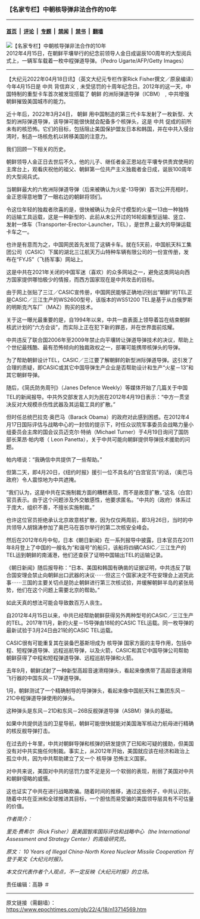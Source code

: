 ### 【名家专栏】中朝核导弹非法合作的10年

---

#### [首页](../../../..?n13714569) &nbsp;|&nbsp; [评论](../../../../../epoch-comment?n13714569) &nbsp;|&nbsp; [专题](../../../../../epoch-special?n13714569) &nbsp;|&nbsp; [禁闻](../../../../../epoch-news?n13714569) &nbsp;|&nbsp; [禁书](../../../../../books?n13714569) &nbsp;|&nbsp; [翻墙](https://github.com/gfw-breaker/nogfw/blob/master/README.md?n13714569)


<div><img alt="【名家专栏】中朝核导弹非法合作的10年" class="attachment-djy_600_400 size-djy_600_400 wp-post-image" src="https://i.epochtimes.com/assets/uploads/2022/04/id13714570-142954785-1-636x420-600x400.jpg"/>
<div class="caption">
 2012年4月15日，在朝鲜平壤举行的纪念前领导人金日成诞辰100周年的大型阅兵式上，一辆军车载着一枚中程弹道导弹。（Pedro Ugarte/AFP/Getty Images）
</div></div><hr/><div class="post_content" id="artbody" itemprop="articleBody">
 <!-- article content begin -->
 <p>
  【大纪元2022年04月18日讯】（英文大纪元专栏作家Rick Fisher撰文／原泉编译）今年4月15日是
  <ok href="https://www.epochtimes.com/gb/tag/%E4%B8%AD%E5%85%B1.html">
   中共
  </ok>
  背信弃义﹐未受惩罚的十周年纪念日。2012年的这一天，中国特制的重型卡车首次被发现搭载了
  <ok href="https://www.epochtimes.com/gb/tag/%E6%9C%9D%E9%B2%9C.html">
   朝鲜
  </ok>
  的洲际弹道导弹（ICBM）﹐中共增强朝鲜摧毁美国城市的能力。
 </p>
 <p>
  近十年后，2022年3月24日，
  <ok href="https://www.epochtimes.com/gb/tag/%E6%9C%9D%E9%B2%9C.html">
   朝鲜
  </ok>
  用中国制造的第三代卡车发射了一枚新型、大型的洲际弹道导弹，该导弹可能很快就会配备多个核弹头，这是
  <ok href="https://www.epochtimes.com/gb/tag/%E4%B8%AD%E5%85%B1.html">
   中共
  </ok>
  促成的前所未有的核恐怖。它们的目标，包括阻止美国保护盟友日本和韩国，并在中共入侵台湾时，制造一场核危机以转移美国的注意力。
 </p>
 <p>
  我们回顾一下相关的历史。
 </p>
 <p>
  朝鲜领导人金正日去世后不久，他的儿子、继任者金正恩站在平壤专供贵宾使用的主席台上，观看庆祝他的祖父、朝鲜第一位共产主义独裁者金日成，诞辰100周年的大型阅兵式。
 </p>
 <p>
  当朝鲜最大的六枚洲际弹道导弹（后来被确认为火星-13导弹）首次公开亮相时，金正恩得意地瞥了一眼右边的朝鲜将领们。
 </p>
 <p>
  令这位年轻的独裁者欣喜的是，很快被确认为全尺寸模型的火星—13由一种独特的运输工具运载，这是一种新型的、此前从未公开过的16轮超重型运输、竖立、发射一体车（Transporter-Erector-Launcher，TEL），是世界上最大的导弹运载卡车之一。
 </p>
 <p>
  也许是有意而为之，中国网民首先发现了这辆卡车。就在5天前，中国航天科工集团公司（CASIC）下属的湖北三江航天万山特种车辆有限公司的一份宣传册，发布在“FYJS”（飞扬军事）网站上。
 </p>
 <p>
  这是中共在2021年关闭的中国军迷（喜欢）的众多网站之一，避免这类网站向西方国家提供哪怕极少的情报，而西方国家现在是中共攻击的目标。
 </p>
 <p>
  由于网上张贴了三江／CASIC宣传册，中国网民能够正确地识别出“朝鲜”的TEL正是CASIC／三江生产的WS2600型号，该版本的WS51200 TEL是基于从白俄罗斯的明斯克汽车厂（MAZ）购买的技术。
 </p>
 <p>
  关于这一曝光最重要的是，自1994年以来，中共一直表面上领导着旨在结束朝鲜核武计划的“六方会谈”，而实际上正在犯下新的罪恶，并在世界面前炫耀。
 </p>
 <p>
  中共违反了联合国2006年至2009年禁止向平壤转让弹道导弹技术的决议，帮助上个世纪最残酷、最有恐怖倾向的独裁政权之一，部署可能携带核弹头的导弹。
 </p>
 <p>
  为了帮助朝鲜设计TEL，CASIC／三江要了解朝鲜的新型洲际弹道导弹。这引发了合理的质疑，即CASIC或其它中国导弹生产企业是否帮助设计和生产“火星－13”和其它朝鲜导弹。
 </p>
 <p>
  随后，《简氏防务周刊》（Janes Defence Weekly）等媒体开始了几篇关于中国TEL的新闻报导。中共外交部发言人刘为民在2012年4月19日表示：“中方一贯坚决反对大规模杀伤性武器及其运载工具的扩散。”
 </p>
 <p>
  但时任总统巴拉克‧奥巴马（Barack Obama）的政府对此感到困惑。在2012年4月17日国际评估与战略中心的一封信的提示下，时任众议院军事委员会战略力量小组委员会主席的国会议员迈克尔‧特纳（Michael Turner）于4月19日询问了国防部长莱昂‧帕内塔（ Leon Panetta），关于中共可能向朝鲜提供导弹技术援助的问题。
 </p>
 <p>
  帕内塔说：“我确信中共提供了一些帮助。”
 </p>
 <p>
  但第二天，即4月20日，《纽约时报》援引一位不具名的“白宫官员”的话，（奥巴马政府）令人震惊地为中共遮掩。
 </p>
 <p>
  “我们认为，这是中共在实施制裁方面的糟糕表现，而不是故意扩散，”这名（白宫）官员表示。由于这个问题涉及外交敏感性，他要求匿名。“中共的（政府）体系过于庞大，组织不善，不擅长实施制裁。”
 </p>
 <p>
  也许这位官员拒绝承认北京故意核扩散，因为仅仅两周前，即3月26日，当时的中共领导人胡锦涛参加了奥巴马在首尔举行的第二次核安全峰会。
 </p>
 <p>
  然后在2012年6月中旬，日本《朝日新闻》在一系列报导中披露，日本官员在2011年8月登上了中国的一艘名为“和谐号”的船只，该船将四辆CASIC／三江生产的TEL运到朝鲜的南浦港，他们还查获了证明中国输出TEL的运输记录。
 </p>
 <p>
  《朝日新闻》随后报导称：“日本、美国和韩国有确凿的证据证明，中共违反了联合国安理会禁止向朝鲜出口武器的决议⋯⋯但这三个国家决定不在安理会上追究此事⋯⋯三国的主要关切点是防止朝鲜进行第三次核试验，并缓解朝鲜半岛的紧张局势，他们在这个问题上需要北京的帮助。”
 </p>
 <p>
  如此天真的想法可能会导致数百万人丧生。
 </p>
 <p>
  自2012年4月15日以来，中共已经帮助朝鲜获得另外两种型号的CASIC／三江生产的TEL。2017年11月，新的火星－15导弹由18轮的CASIC TEL运载。同一枚导弹的最新试验于3月24日由21轮的CASIC TEL运载。
 </p>
 <p>
  CASIC很有可能重复其在装备巴基斯坦成为
  <ok href="https://www.epochtimes.com/gb/tag/%E6%A0%B8%E5%AF%BC%E5%BC%B9.html">
   核导弹
  </ok>
  国家方面的主导作用，包括中程、短程弹道导弹、远程巡航导弹，以及火箭，CASIC和其它中国导弹公司帮助朝鲜获得了中程和短程弹道导弹、远程巡航导弹和火箭。
 </p>
 <p>
  去年9月，朝鲜试射了一种新型高超音速滑翔弹头，看起来像携带了高超音速滑翔飞行器的中国东风－17弹道导弹。
 </p>
 <p>
  1月，朝鲜测试了一个精确制导的导弹弹头，看起来像中国航天科工集团东风－21C中程弹道导弹使用的弹头。
 </p>
 <p>
  这种弹头是东风－21D和东风－26B反舰弹道导弹（ASBM）弹头的基础。
 </p>
 <p>
  如果中共提供适当的卫星导航，朝鲜可能很快就能对美国海军核动力航母进行精确的核反舰导弹打击。
 </p>
 <p>
  在过去的十年里，中共对朝鲜导弹和核弹的研发提供了已知和可疑的援助，但美国没有对中共实施任何制裁。事实上，从2012年开始，美国就应该在经济和政治上孤立中共，因为中共帮助建立了又一个
  <ok href="https://www.epochtimes.com/gb/tag/%E6%A0%B8%E5%AF%BC%E5%BC%B9.html">
   核导弹
  </ok>
  恐怖主义国家。
 </p>
 <p>
  对中共来说，美国对中共的惩罚力度不足是另一个软弱的表现，削弱了美国对中共和朝鲜侵略的威慑。
 </p>
 <p>
  这也证实了中共在进行战略欺骗。随着时间的推移，通过这些例子，中共认识到，随着中共在亚洲和全球推进其目标，一个胆怯而易受骗的美国领导层具有不可估量的价值。
 </p>
 <p>
  <em>
   作者简介：
  </em>
 </p>
 <p>
  <em>
   里克‧费希尔（Rick Fisher）是美国智库国际评估和战略中心（the International Assessment and Strategy Center）的高级研究员。
  </em>
 </p>
 <p>
  <em>
   原文：
   <ok href="https://img.theepochtimes.com/assets/uploads/2015/07/142954785-1-636x420.jpg">
    10 Years of Illegal China-North Korea Nuclear Missile Cooperation
   </ok>
   刊登于英文《大纪元时报》。
  </em>
 </p>
 <p>
  <em>
   本文仅代表作者个人观点，不一定反映《大纪元时报》的立场。
  </em>
 </p>
 <p>
  责任编辑：高静 ＃
 </p>
 <!-- article content end -->
 <div id="below_article_ad">
 </div>
</div>


---

原文链接（需翻墙）：https://www.epochtimes.com/gb/22/4/18/n13714569.htm